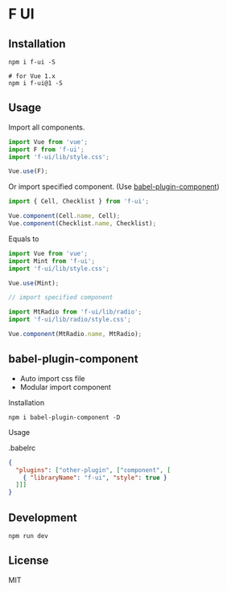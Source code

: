 # F UI

## Installation
```shell
npm i f-ui -S

# for Vue 1.x
npm i f-ui@1 -S
```

## Usage

Import all components.

```javascript
import Vue from 'vue';
import F from 'f-ui';
import 'f-ui/lib/style.css';

Vue.use(F);
```

Or import specified component. (Use [babel-plugin-component](https://www.npmjs.com/package/babel-plugin-component))

```javascript
import { Cell, Checklist } from 'f-ui';

Vue.component(Cell.name, Cell);
Vue.component(Checklist.name, Checklist);
```


Equals to

```javascript
import Vue from 'vue';
import Mint from 'f-ui';
import 'f-ui/lib/style.css';

Vue.use(Mint);

// import specified component

import MtRadio from 'f-ui/lib/radio';
import 'f-ui/lib/radio/style.css';

Vue.component(MtRadio.name, MtRadio);
```

## babel-plugin-component
- Auto import css file
- Modular import component

Installation
```shell
npm i babel-plugin-component -D
```

Usage

.babelrc
```json
{
  "plugins": ["other-plugin", ["component", [
    { "libraryName": "f-ui", "style": true }
  ]]]
}
```

## Development

```shell
npm run dev
```

## License
MIT
